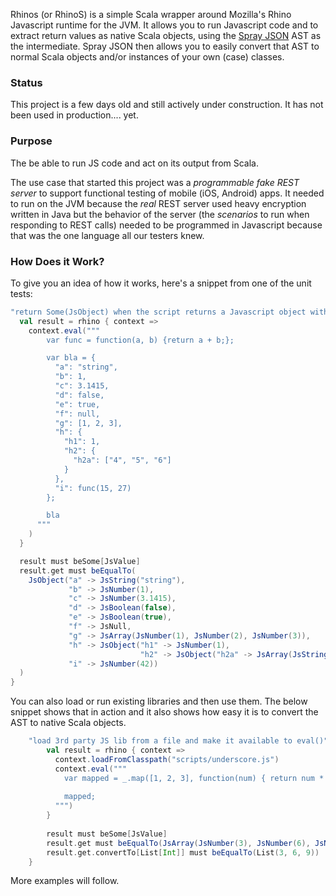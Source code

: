 Rhinos (or RhinoS) is a simple Scala wrapper around Mozilla's Rhino Javascript runtime for the JVM. It allows you to run Javascript code and to extract return values as native Scala objects, using the [Spray JSON](https://github.com/spray/spray-json) AST as the intermediate. Spray JSON then allows you to easily convert that AST to normal Scala objects and/or instances of your own (case) classes.


### Status
This project is a few days old and still actively under construction. It has not been used in production.... yet.


### Purpose
The be able to run JS code and act on its output from Scala. 

The use case that started this project was a _programmable fake REST server_ to support functional testing of mobile (iOS, Android) apps. It needed to run on the JVM because the _real_ REST server used heavy encryption written in Java but the behavior of the server (the _scenarios_ to run when responding to REST calls) needed to be programmed in Javascript because that was the one language all our testers knew.


### How Does it Work?
To give you an idea of how it works, here's a snippet from one of the unit tests:

```scala
"return Some(JsObject) when the script returns a Javascript object with nested objects" in {
  val result = rhino { context =>
    context.eval("""
        var func = function(a, b) {return a + b;};

        var bla = {
          "a": "string",
          "b": 1,
          "c": 3.1415,
          "d": false,
          "e": true,
          "f": null,
          "g": [1, 2, 3],
          "h": {
            "h1": 1,
            "h2": {
              "h2a": ["4", "5", "6"]
            }
          },
          "i": func(15, 27)
        };

        bla
      """
    )
  }

  result must beSome[JsValue]
  result.get must beEqualTo(
    JsObject("a" -> JsString("string"),
             "b" -> JsNumber(1), 
             "c" -> JsNumber(3.1415),
             "d" -> JsBoolean(false), 
             "e" -> JsBoolean(true),
             "f" -> JsNull,
             "g" -> JsArray(JsNumber(1), JsNumber(2), JsNumber(3)),
             "h" -> JsObject("h1" -> JsNumber(1),
                             "h2" -> JsObject("h2a" -> JsArray(JsString("4"), JsString("5"), JsString("6")))),
             "i" -> JsNumber(42))
  )
}
```

You can also load or run existing libraries and then use them. The below snippet shows that in action and it also shows how easy it is to convert the AST to native Scala objects.

```scala
    "load 3rd party JS lib from a file and make it available to eval()" in {
        val result = rhino { context =>
          context.loadFromClasspath("scripts/underscore.js")
          context.eval("""
            var mapped = _.map([1, 2, 3], function(num) { return num * 3; });
        
            mapped;
          """)
        }
    
        result must beSome[JsValue]
        result.get must beEqualTo(JsArray(JsNumber(3), JsNumber(6), JsNumber(9)))
        result.get.convertTo[List[Int]] must beEqualTo(List(3, 6, 9))
    }
```

More examples will follow.

